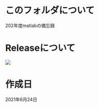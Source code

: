 # このフォルダについて
202年度matlabの備忘録

# Releaseについて

<!-- ![chirp](./Make_Three_Tiered_Diagram/chirp.png) -->
<img src="***./Make_Three_Tiered_Diagram/chirp.png***" width="***300px***">

# 作成日
2021年6月24日
